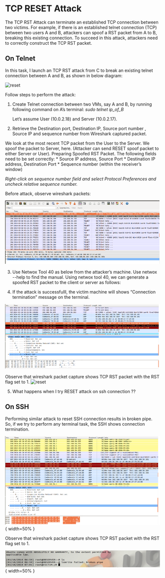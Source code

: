 # TCP RESET Attack
The TCP RST Attack can terminate an established TCP connection between two victims. For example, if there is an established telnet connection (TCP) between two users A and B, attackers can spoof a RST packet from A to B, breaking this existing connection. To succeed in this attack, attackers need to correctly construct the TCP RST packet. 


## On Telnet
In this task, I launch an TCP RST attack from C to break an existing telnet connection between A and B, as shown in below diagram:

![reset](/assets/resettelnet.png=100x20)

Follow steps to perform the attack:

1. Create Telnet connection between two VMs, say A and B, by running following command on A’s terminal: *sudo telnet ip_of_B* 
    
    Let’s assume User (10.0.2.18) and Server (10.0.2.17).

2. Retrieve the Destination port, Destination IP, Source port number , Source IP and sequence number from Wireshark captured packet. 

We look at the most recent TCP packet from the User to the Server. We spoof the packet to Server, here. (Attacker can send RESET spoof packet to either Server or User).
Preparing Spoofed RST Packet. The following fields need to be set correctly:
    * Source IP address, Source Port
    * Destination IP address, Destination Port
    * Sequence number (within the receiver’s window)

*Right-click on sequence number field and select Protocol Preferences and uncheck relative sequence number.*
 
 Before attack, observe wireshark packets: 
 
 ![reset](/assets/telnetbeforeattack.png)
 
3. Use Netwox Tool 40 as below from the attacker’s machine. Use netwox --help to find the manual. Using netwox tool 40, we can generate a spoofed RST packet to the client or server as follows:

4. If the attack is successfulll, the victim machine will shows “Connection termination” message on the terminal.

![reset](/assets/telnetafterattack.png)

Observe that wireshark packet capture shows TCP RST packet with the RST flag set to 1.
![reset](/assets/telnetsuccessreset.png)

5. What happens when I try RESET attack on ssh connection ??

## On SSH
Performing similar attack to reset SSH connection results in broken pipe. So, if we try to perform any terminal task, the SSH shows connection termination. 

![reset](/assets/resetsshsuccess.png){ width=50% }


Observe that wireshark packet capture shows TCP RST packet with the RST flag set to 1.

![reset](/assets/sshsuccessreset.png){ width=50% }




